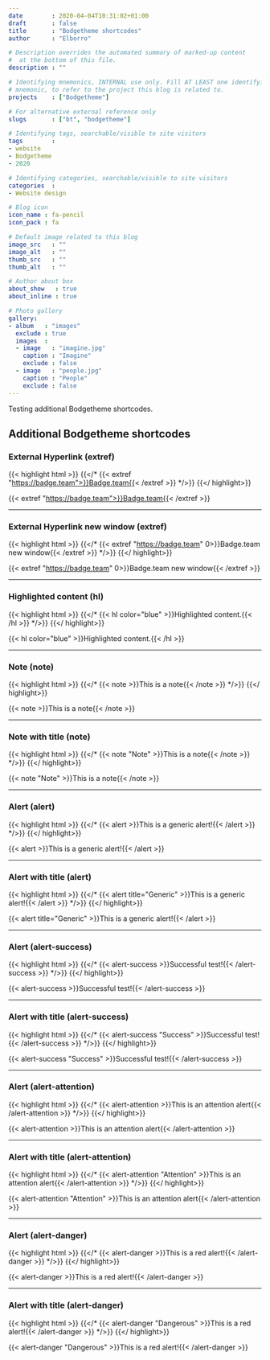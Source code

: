 ```yaml
---
date        : 2020-04-04T10:31:02+01:00
draft       : false
title       : "Bodgetheme shortcodes"
author      : "Elborro"

# Description overrides the automated summary of marked-up content
#  at the bottom of this file.
description : ""

# Identifying mnemonics, INTERNAL use only. Fill AT LEAST one identifying
# mnemonic, to refer to the project this blog is related to.
projects    : ["Bodgetheme"]

# For alternative external reference only
slugs       : ["bt", "bodgetheme"]

# Identifying tags, searchable/visible to site visitors
tags        :
- website
- Bodgetheme
- 2020

# Identifying categories, searchable/visible to site visitors
categories  :
- Website design

# Blog icon
icon_name : fa-pencil
icon_pack : fa

# Default image related to this blog
image_src   : ""
image_alt   : ""
thumb_src   : ""
thumb_alt   : ""

# Author about box
about_show   : true
about_inline : true

# Photo gallery
gallery:
- album   : "images"
  exclude : true
  images  :
  - image   : "imagine.jpg"
    caption : "Imagine"
    exclude : false
  - image   : "people.jpg"
    caption : "People"
    exclude : false
---
```


Testing additional Bodgetheme shortcodes.

<!--more-->

## Additional Bodgetheme shortcodes

### External Hyperlink (extref)

{{< highlight html >}}
{{</* {{< extref "https://badge.team">}}Badge.team{{< /extref >}} */>}}
{{</ highlight>}}

{{< extref "https://badge.team">}}Badge.team{{< /extref >}}

----

### External Hyperlink new window (extref)

{{< highlight html >}}
{{</* {{< extref "https://badge.team" 0>}}Badge.team new window{{< /extref >}} */>}}
{{</ highlight>}}

{{< extref "https://badge.team" 0>}}Badge.team new window{{< /extref >}}

----

### Highlighted content (hl)

{{< highlight html >}}
{{</* {{< hl color="blue" >}}Highlighted content.{{< /hl >}} */>}}
{{</ highlight>}}

{{< hl color="blue" >}}Highlighted content.{{< /hl >}}

----

### Note (note)

{{< highlight html >}}
{{</* {{< note >}}This is a note{{< /note >}} */>}}
{{</ highlight>}}

{{< note >}}This is a note{{< /note >}}

----

### Note with title (note)

{{< highlight html >}}
{{</* {{< note "Note" >}}This is a note{{< /note >}} */>}}
{{</ highlight>}}

{{< note "Note" >}}This is a note{{< /note >}}

----

### Alert (alert)

{{< highlight html >}}
{{</* {{< alert >}}This is a generic alert!{{< /alert >}} */>}}
{{</ highlight>}}

{{< alert >}}This is a generic alert!{{< /alert >}}

----

### Alert with title (alert)

{{< highlight html >}}
{{</* {{< alert title="Generic" >}}This is a generic alert!{{< /alert >}} */>}}
{{</ highlight>}}

{{< alert title="Generic" >}}This is a generic alert!{{< /alert >}}

----

### Alert (alert-success)

{{< highlight html >}}
{{</* {{< alert-success >}}Successful test!{{< /alert-success >}} */>}}
{{</ highlight>}}

{{< alert-success >}}Successful test!{{< /alert-success >}}

----

### Alert with title (alert-success)

{{< highlight html >}}
{{</* {{< alert-success "Success" >}}Successful test!{{< /alert-success >}} */>}}
{{</ highlight>}}

{{< alert-success "Success" >}}Successful test!{{< /alert-success >}}

----

### Alert (alert-attention)

{{< highlight html >}}
{{</* {{< alert-attention >}}This is an attention alert{{< /alert-attention >}} */>}}
{{</ highlight>}}

{{< alert-attention >}}This is an attention alert{{< /alert-attention >}}

----

### Alert with title (alert-attention)

{{< highlight html >}}
{{</* {{< alert-attention "Attention" >}}This is an attention alert{{< /alert-attention >}} */>}}
{{</ highlight>}}

{{< alert-attention "Attention" >}}This is an attention alert{{< /alert-attention >}}

----

### Alert (alert-danger)

{{< highlight html >}}
{{</* {{< alert-danger >}}This is a red alert!{{< /alert-danger >}} */>}}
{{</ highlight>}}

{{< alert-danger >}}This is a red alert!{{< /alert-danger >}}

----

### Alert with title (alert-danger)

{{< highlight html >}}
{{</* {{< alert-danger "Dangerous" >}}This is a red alert!{{< /alert-danger >}} */>}}
{{</ highlight>}}

{{< alert-danger "Dangerous" >}}This is a red alert!{{< /alert-danger >}}

